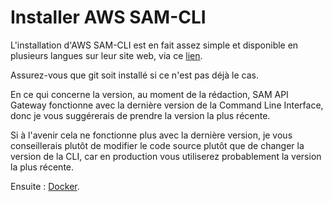# Installer AWS SAM-CLI

L'installation d'AWS SAM-CLI est en fait assez simple et disponible en plusieurs langues sur leur site web, via ce [lien](https://docs.aws.amazon.com/serverless-application-model/latest/developerguide/install-sam-cli.html).

Assurez-vous que git soit installé si ce n'est pas déjà le cas.

En ce qui concerne la version, au moment de la rédaction, SAM API Gateway fonctionne avec la dernière version de la Command Line Interface, donc je vous suggérerais de prendre la version la plus récente.

Si à l'avenir cela ne fonctionne plus avec la dernière version, je vous conseillerais plutôt de modifier le code source plutôt que de changer la version de la CLI, car en production vous utiliserez probablement la version la plus récente.

Ensuite : [Docker](Install_Docker.md).
